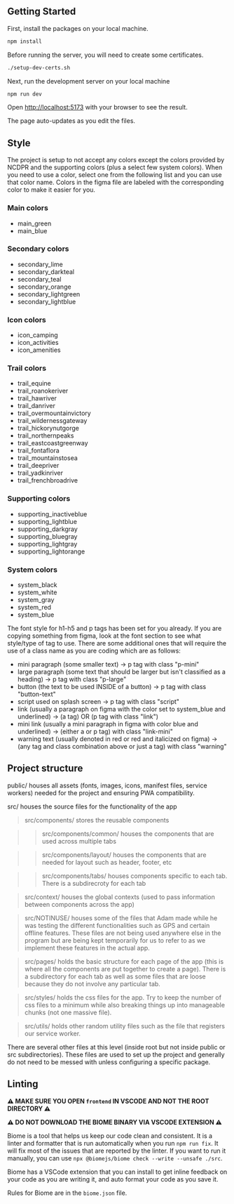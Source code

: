 ## Getting Started

First, install the packages on your local machine.

```bash
npm install
```

Before running the server, you will need to create some certificates.

```bash
./setup-dev-certs.sh
```

Next, run the development server on your local machine

```bash
npm run dev
```

Open [http://localhost:5173](http://localhost:5173) with your browser to see the
result.

The page auto-updates as you edit the files.

## Style

The project is setup to not accept any colors except the colors provided by
NCDPR and the supporting colors (plus a select few system colors). When you need
to use a color, select one from the following list and you can use that color
name. Colors in the figma file are labeled with the corresponding color to make
it easier for you.

### Main colors

- main_green
- main_blue

### Secondary colors

- secondary_lime
- secondary_darkteal
- secondary_teal
- secondary_orange
- secondary_lightgreen
- secondary_lightblue

### Icon colors

- icon_camping
- icon_activities
- icon_amenities

### Trail colors

- trail_equine
- trail_roanokeriver
- trail_hawriver
- trail_danriver
- trail_overmountainvictory
- trail_wildernessgateway
- trail_hickorynutgorge
- trail_northernpeaks
- trail_eastcoastgreenway
- trail_fontaflora
- trail_mountainstosea
- trail_deepriver
- trail_yadkinriver
- trail_frenchbroadrive

### Supporting colors

- supporting_inactiveblue
- supporting_lightblue
- supporting_darkgray
- supporting_bluegray
- supporting_lightgray
- supporting_lightorange

### System colors

- system_black
- system_white
- system_gray
- system_red
- system_blue

The font style for h1-h5 and p tags has been set for you already. If you are
copying something from figma, look at the font section to see what style/type of
tag to use. There are some additional ones that will require the use of a class
name as you are coding which are as follows:

- mini paragraph (some smaller text) -> p tag with class "p-mini"
- large paragraph (some text that should be larger but isn't classified as a
  heading) -> p tag with class "p-large"
- button (the text to be used INSIDE of a button) -> p tag with class
  "button-text"
- script used on splash screen -> p tag with class "script"
- link (usually a paragraph on figma with the color set to system_blue and
  underlined) -> (a tag) OR (p tag with class "link")
- mini link (usually a mini paragraph in figma with color blue and underlined)
  -> (either a or p tag) with class "link-mini"
- warning text (usually denoted in red or red and italicized on figma) -> (any
  tag and class combination above or just a tag) with class "warning"

## Project structure

public/ houses all assets (fonts, images, icons, manifest files, service
workers) needed for the project and ensuring PWA compatibility.

src/ houses the source files for the functionality of the app

> src/components/ stores the reusable components

>> src/components/common/ houses the components that are used across multiple
>> tabs

>> src/components/layout/ houses the components that are needed for layout such
>> as header, footer, etc

>> src/components/tabs/ houses components specific to each tab. There is a
>> subdirecroty for each tab

> src/context/ houses the global contexts (used to pass information between
> components across the app)

> src/NOTINUSE/ houses some of the files that Adam made while he was testing the
> different functionalities such as GPS and certain offline features. These
> files are not being used anywhere else in the program but are being kept
> temporarily for us to refer to as we implement these features in the actual
> app.

> src/pages/ holds the basic structure for each page of the app (this is where
> all the components are put together to create a page). There is a subdirectory
> for each tab as well as some files that are loose because they do not involve
> any particular tab.

> src/styles/ holds the css files for the app. Try to keep the number of css
> files to a minimum while also breaking things up into manageable chunks (not
> one massive file).

> src/utils/ holds other random utility files such as the file that registers
> our service worker.

There are several other files at this level (inside root but not inside public
or src subdirectories). These files are used to set up the project and generally
do not need to be messed with unless configuring a specific package.

## Linting

**⚠️ MAKE SURE YOU OPEN `frontend` IN VSCODE AND NOT THE ROOT DIRECTORY ⚠️**

**⚠️ DO NOT DOWNLOAD THE BIOME BINARY VIA VSCODE EXTENSION ⚠️**

Biome is a tool that helps us keep our code clean and consistent. It is a linter
and formatter that is run automatically when you run `npm run fix`. It will fix
most of the issues that are reported by the linter. If you want to run it
manually, you can use `npx @biomejs/biome check --write --unsafe ./src`.

Biome has a VSCode extension that you can install to get inline feedback on your
code as you are writing it, and auto format your code as you save it.

Rules for Biome are in the `biome.json` file.
